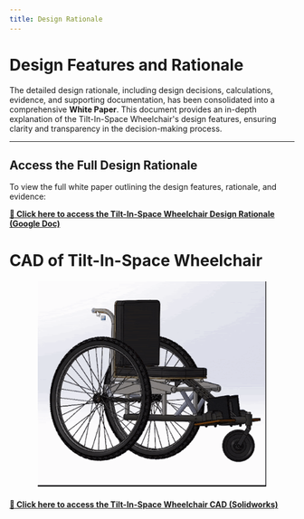 ```yaml
---
title: Design Rationale
---
```


<link rel="stylesheet" href="assets/style.css">

<h1 class="manual-header">Design Features and Rationale</h1>


The detailed design rationale, including design decisions, calculations, evidence, and supporting documentation, has been consolidated into a comprehensive **White Paper**. This document provides an in-depth explanation of the Tilt-In-Space Wheelchair's design features, ensuring clarity and transparency in the decision-making process.

---

## Access the Full Design Rationale

To view the full white paper outlining the design features, rationale, and evidence:

**[🔗 Click here to access the Tilt-In-Space Wheelchair Design Rationale (Google Doc)](https://docs.google.com/document/d/1TS_quRtzBsa6iBTKbUMOw3JwEazzCW9Is7TqMeRp_rw/edit?usp=sharing)**  

<h1 class="manual-header">CAD of Tilt-In-Space Wheelchair</h1>
<div style="text-align: center; margin: 20px 0;">
    <img src="photos/wheelchair.gif" alt="Wheelchair Demonstration" style="width: 80%; height: auto;">
</div>

**[🔗 Click here to access the Tilt-In-Space Wheelchair CAD (Solidworks)](https://drive.google.com/drive/folders/1JV4eCSn2WF48jZmelW2elhDNQEG-zBg-?usp=sharing)** 
